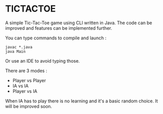 # TICTACTOE

A simple Tic-Tac-Toe game using CLI written in Java. The code can be improved and features can be implemented further.

You can type commands to compile and launch :

```
javac *.java
java Main
```

Or use an IDE to avoid typing those.

There are 3 modes :
- Player vs Player
- IA vs IA
- Player vs IA

When IA has to play there is no learning and it's a basic random choice. It will be improved soon.